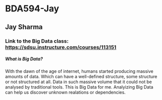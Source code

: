 # BDA594-Jay


## Jay Sharma

### Link to the Big Data class: https://sdsu.instructure.com/courses/113151

##### What is Big Data?

With the dawn of the age of internet, humans started producing massive amounts of data. Which can have a well-defined structure, some structure or not structured at all. Data in such massive volume that it could not be analysed by traditional tools. This is Big Data for me. Analyizing Big Data can help us discover unknown realations or dependencies. 

